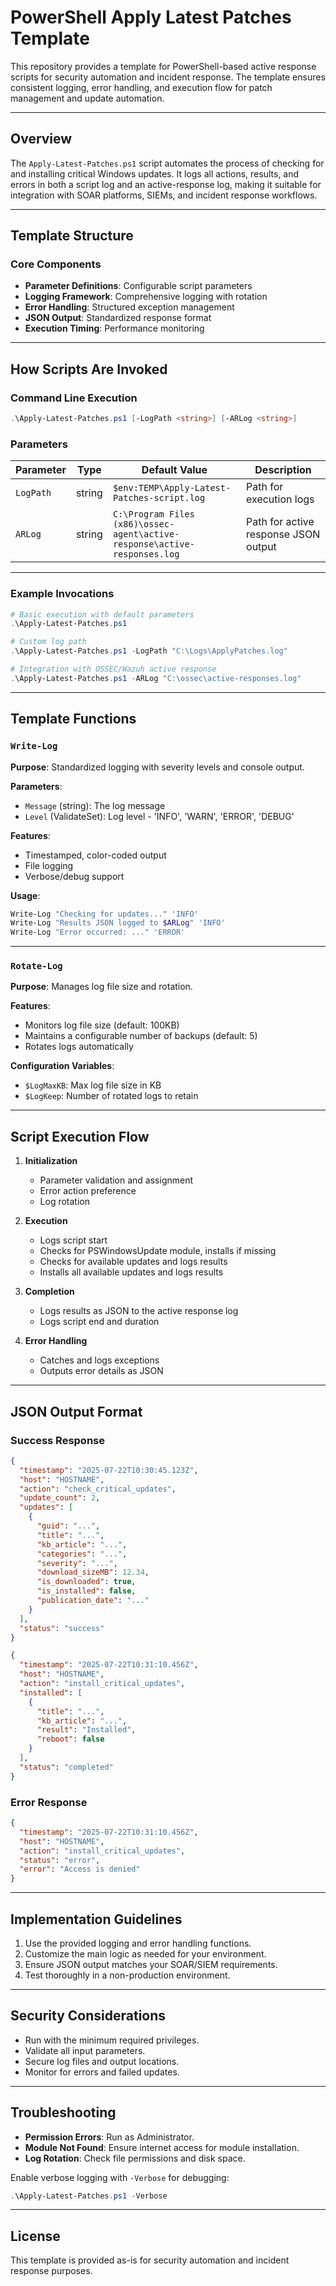 # PowerShell Apply Latest Patches Template

This repository provides a template for PowerShell-based active response scripts for security automation and incident response. The template ensures consistent logging, error handling, and execution flow for patch management and update automation.

---

## Overview

The `Apply-Latest-Patches.ps1` script automates the process of checking for and installing critical Windows updates. It logs all actions, results, and errors in both a script log and an active-response log, making it suitable for integration with SOAR platforms, SIEMs, and incident response workflows.

---

## Template Structure

### Core Components

- **Parameter Definitions**: Configurable script parameters
- **Logging Framework**: Comprehensive logging with rotation
- **Error Handling**: Structured exception management
- **JSON Output**: Standardized response format
- **Execution Timing**: Performance monitoring

---

## How Scripts Are Invoked

### Command Line Execution

```powershell
.\Apply-Latest-Patches.ps1 [-LogPath <string>] [-ARLog <string>]
```

### Parameters

| Parameter | Type   | Default Value                                                    | Description                                  |
|-----------|--------|------------------------------------------------------------------|----------------------------------------------|
| `LogPath` | string | `$env:TEMP\Apply-Latest-Patches-script.log`                      | Path for execution logs                      |
| `ARLog`   | string | `C:\Program Files (x86)\ossec-agent\active-response\active-responses.log` | Path for active response JSON output         |

---

### Example Invocations

```powershell
# Basic execution with default parameters
.\Apply-Latest-Patches.ps1

# Custom log path
.\Apply-Latest-Patches.ps1 -LogPath "C:\Logs\ApplyPatches.log"

# Integration with OSSEC/Wazuh active response
.\Apply-Latest-Patches.ps1 -ARLog "C:\ossec\active-responses.log"
```

---

## Template Functions

### `Write-Log`
**Purpose**: Standardized logging with severity levels and console output.

**Parameters**:
- `Message` (string): The log message
- `Level` (ValidateSet): Log level - 'INFO', 'WARN', 'ERROR', 'DEBUG'

**Features**:
- Timestamped, color-coded output
- File logging
- Verbose/debug support

**Usage**:
```powershell
Write-Log "Checking for updates..." 'INFO'
Write-Log "Results JSON logged to $ARLog" 'INFO'
Write-Log "Error occurred: ..." 'ERROR'
```

---

### `Rotate-Log`
**Purpose**: Manages log file size and rotation.

**Features**:
- Monitors log file size (default: 100KB)
- Maintains a configurable number of backups (default: 5)
- Rotates logs automatically

**Configuration Variables**:
- `$LogMaxKB`: Max log file size in KB
- `$LogKeep`: Number of rotated logs to retain

---

## Script Execution Flow

1. **Initialization**
   - Parameter validation and assignment
   - Error action preference
   - Log rotation

2. **Execution**
   - Logs script start
   - Checks for PSWindowsUpdate module, installs if missing
   - Checks for available updates and logs results
   - Installs all available updates and logs results

3. **Completion**
   - Logs results as JSON to the active response log
   - Logs script end and duration

4. **Error Handling**
   - Catches and logs exceptions
   - Outputs error details as JSON

---

## JSON Output Format

### Success Response

```json
{
  "timestamp": "2025-07-22T10:30:45.123Z",
  "host": "HOSTNAME",
  "action": "check_critical_updates",
  "update_count": 2,
  "updates": [
    {
      "guid": "...",
      "title": "...",
      "kb_article": "...",
      "categories": "...",
      "severity": "...",
      "download_sizeMB": 12.34,
      "is_downloaded": true,
      "is_installed": false,
      "publication_date": "..."
    }
  ],
  "status": "success"
}
```

```json
{
  "timestamp": "2025-07-22T10:31:10.456Z",
  "host": "HOSTNAME",
  "action": "install_critical_updates",
  "installed": [
    {
      "title": "...",
      "kb_article": "...",
      "result": "Installed",
      "reboot": false
    }
  ],
  "status": "completed"
}
```

### Error Response

```json
{
  "timestamp": "2025-07-22T10:31:10.456Z",
  "host": "HOSTNAME",
  "action": "install_critical_updates",
  "status": "error",
  "error": "Access is denied"
}
```

---

## Implementation Guidelines

1. Use the provided logging and error handling functions.
2. Customize the main logic as needed for your environment.
3. Ensure JSON output matches your SOAR/SIEM requirements.
4. Test thoroughly in a non-production environment.

---

## Security Considerations

- Run with the minimum required privileges.
- Validate all input parameters.
- Secure log files and output locations.
- Monitor for errors and failed updates.

---

## Troubleshooting

- **Permission Errors**: Run as Administrator.
- **Module Not Found**: Ensure internet access for module installation.
- **Log Rotation**: Check file permissions and disk space.

Enable verbose logging with `-Verbose` for debugging:
```powershell
.\Apply-Latest-Patches.ps1 -Verbose
```

---

## License

This template is provided as-is for security automation and incident response purposes.
